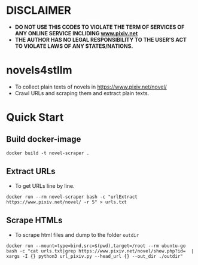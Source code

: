 # DISCLAIMER
* **DO NOT USE THIS CODES TO VIOLATE THE TERM OF SERVICES OF ANY ONLINE SERVICE INCLIDING www.pixiv.net**
* **THE AUTHOR HAS NO LEGAL RESPONSIBILITY TO THE USER'S ACT TO VIOLATE LAWS OF ANY STATES/NATIONS.**

# novels4stllm
* To collect plain texts of novels in https://www.pixiv.net/novel/ 
* Crawl URLs and scraping them and extract plain texts.

# Quick Start
## Build docker-image
```shell 
docker build -t novel-scraper .
```

## Extract URLs
* To get URLs line by line.
```shell
docker run --rm novel-scraper bash -c "urlExtract https://www.pixiv.net/novel/ -r 5" > urls.txt
```

## Scrape HTMLs
* To scrape html files and dump to the folder `outdir`
```
docker run --mount=type=bind,src=$(pwd),target=/root --rm ubuntu-go bash -c "cat urls.txt|grep https://www.pixiv.net/novel/show.php?id=  | xargs -I {} python3 url_pixiv.py --head_url {} --out_dir ./outdir"
```

